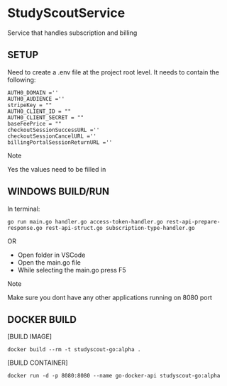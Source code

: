 # StudyScoutService

Service that handles subscription and billing

## SETUP

Need to create a .env file at the project root level. It needs to contain the following:

```
AUTH0_DOMAIN =''
AUTH0_AUDIENCE =''
stripeKey = ""
AUTH0_CLIENT_ID = ""
AUTH0_CLIENT_SECRET = ""
baseFeePrice = ""
checkoutSessionSuccessURL =''
checkoutSessionCancelURL =''
billingPortalSessionReturnURL =''
```

> [!NOTE]
> Yes the values need to be filled in

## WINDOWS BUILD/RUN

In terminal:

```
go run main.go handler.go access-token-handler.go rest-api-prepare-response.go rest-api-struct.go subscription-type-handler.go
```

OR

- Open folder in VSCode
- Open the main.go file
- While selecting the main.go press F5

> [!NOTE]
> Make sure you dont have any other applications running on 8080 port

## DOCKER BUILD

[BUILD IMAGE]

```
docker build --rm -t studyscout-go:alpha .
```

[BUILD CONTAINER]

```
docker run -d -p 8080:8080 --name go-docker-api studyscout-go:alpha
```
